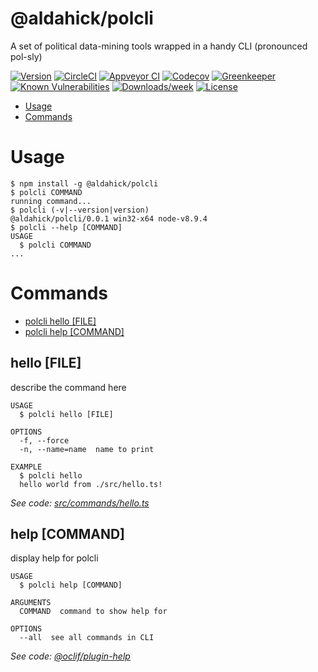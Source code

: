 @aldahick/polcli
================

A set of political data-mining tools wrapped in a handy CLI (pronounced pol-sly)

[![Version](https://img.shields.io/npm/v/@aldahick/polcli.svg)](https://npmjs.org/package/@aldahick/polcli)
[![CircleCI](https://circleci.com/gh/aldahick/polcli/tree/master.svg?style=shield)](https://circleci.com/gh/aldahick/polcli/tree/master)
[![Appveyor CI](https://ci.appveyor.com/api/projects/status/github/aldahick/polcli?branch=master&svg=true)](https://ci.appveyor.com/project/aldahick/polcli/branch/master)
[![Codecov](https://codecov.io/gh/aldahick/polcli/branch/master/graph/badge.svg)](https://codecov.io/gh/aldahick/polcli)
[![Greenkeeper](https://badges.greenkeeper.io/aldahick/polcli.svg)](https://greenkeeper.io/)
[![Known Vulnerabilities](https://snyk.io/test/github/aldahick/polcli/badge.svg)](https://snyk.io/test/github/aldahick/polcli)
[![Downloads/week](https://img.shields.io/npm/dw/@aldahick/polcli.svg)](https://npmjs.org/package/@aldahick/polcli)
[![License](https://img.shields.io/npm/l/@aldahick/polcli.svg)](https://github.com/aldahick/polcli/blob/master/package.json)

<!-- toc -->
* [Usage](#usage)
* [Commands](#commands)
<!-- tocstop -->
<!-- usage -->
# Usage

```sh-session
$ npm install -g @aldahick/polcli
$ polcli COMMAND
running command...
$ polcli (-v|--version|version)
@aldahick/polcli/0.0.1 win32-x64 node-v8.9.4
$ polcli --help [COMMAND]
USAGE
  $ polcli COMMAND
...
```
<!-- usagestop -->
<!-- commands -->
# Commands

* [polcli hello [FILE]](#hello-file)
* [polcli help [COMMAND]](#help-command)
## hello [FILE]

describe the command here

```
USAGE
  $ polcli hello [FILE]

OPTIONS
  -f, --force
  -n, --name=name  name to print

EXAMPLE
  $ polcli hello
  hello world from ./src/hello.ts!
```

_See code: [src/commands/hello.ts](https://github.com/aldahick/polcli/blob/v0.0.1/src/commands/hello.ts)_

## help [COMMAND]

display help for polcli

```
USAGE
  $ polcli help [COMMAND]

ARGUMENTS
  COMMAND  command to show help for

OPTIONS
  --all  see all commands in CLI
```

_See code: [@oclif/plugin-help](https://github.com/oclif/plugin-help/blob/v1.1.6/src/commands/help.ts)_
<!-- commandsstop -->
